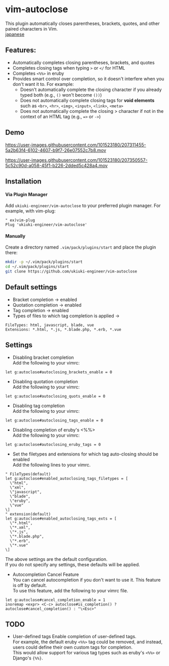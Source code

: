 # vim-autoclose
This plugin automatically closes parentheses, brackets, quotes, and other paired characters in Vim.  
[japanese](https://github.com/ukiuki-engineer/vim-autoclose/blob/master/readme_ja.md)

## Features:
- Automatically completes closing parentheses, brackets, and quotes
- Completes closing tags when typing `>` or `</` for HTML
- Completes `<%%>` in eruby
- Provides smart control over completion, so it doesn't interfere when you don't want it to. For example:
  - Doesn't automatically complete the closing character if you already typed both (e.g., `()` won't become `())`)
  - Does not automatically complete closing tags for **void elements** such as `<br>`, `<hr>`, `<img>`, `<input>`, `<link>`, `<meta>`
  - Does not automatically complete the closing > character if not in the context of an HTML tag (e.g., `=>` or `->`)

## Demo
https://user-images.githubusercontent.com/101523180/207311455-5a2b63f4-6102-4607-b9f7-26e07552c7b8.mov

https://user-images.githubusercontent.com/101523180/207350557-5c52c90d-a058-45f1-b226-2dded5c428a4.mov

## Installation
#### Via Plugin Manager
Add `ukiuki-engineer/vim-autoclose` to your preferred plugin manager.
For example, with vim-plug:
```vim
" ex)vim-plug
Plug 'ukiuki-engineer/vim-autoclose'
```
#### Manually
Create a directory named `.vim/pack/plugins/start` and place the plugin there:
```bash
mkdir -p ~/.vim/pack/plugins/start
cd ~/.vim/pack/plugins/start
git clone https://github.com/ukiuki-engineer/vim-autoclose
```

## Default settings
- Bracket completion → enabled
- Quotation completion → enabled
- Tag completion → enabled
- Types of files to which tag completion is applied
→
```
FileTypes: html, javascript, blade, vue
Extensions: *.html, *.js, *.blade.php, *.erb, *.vue
```

## Settings
- Disabling bracket completion  
Add the following to your vimrc:
```vim
let g:autoclose#autoclosing_brackets_enable = 0
```
- Disabling quotation completion  
Add the following to your vimrc:
```vim
let g:autoclose#autoclosing_quots_enable = 0
```
- Disabling tag completion  
Add the following to your vimrc:
```vim
let g:autoclose#autoclosing_tags_enable = 0
```

- Disabling completion of eruby's <%%>  
Add the following to your vimrc:
```vim
let g:autoclose#autoclosing_eruby_tags = 0
```

- Set the filetypes and extensions for which tag auto-closing should be enabled  
Add the following lines to your vimrc.
```vim
" FileTypes(default)
let g:autoclose#enabled_autoclosing_tags_filetypes = [
  \"html",
  \"xml",
  \"javascript",
  \"blade",
  \"eruby",
  \"vue"
\]
" extension(default)
let g:autoclose#enabled_autoclosing_tags_exts = [
  \"*.html",
  \"*.xml",
  \"*.js",
  \"*.blade.php",
  \"*.erb",
  \"*.vue"
\]
```
The above settings are the default configuration.  
If you do not specify any settings, these defaults will be applied.

- Autocompletion Cancel Feature  
You can cancel autocompletion if you don't want to use it. This feature is off by default.  
To use this feature, add the following to your vimrc file.
```vim
let g:autoclose#cancel_completion_enable = 1
inoremap <expr> <C-c> autoclose#is_completion() ? autoclose#cancel_completion() : "\<Esc>"
```

## TODO
- User-defined tags
Enable completion of user-defined tags.  
For example, the default eruby `<%%>` tag could be removed, and instead, users could define their own custom tags for completion.  
This would allow support for various tag types such as eruby's `<%%>` or Django's `{%%}`.
